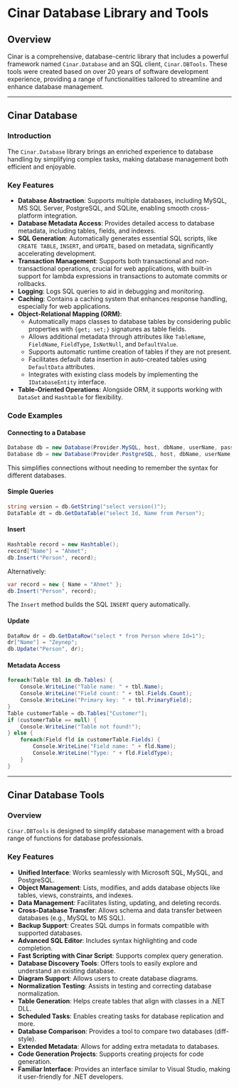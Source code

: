 
# Cinar Database Library and Tools

## Overview

Cinar is a comprehensive, database-centric library that includes a powerful framework named `Cinar.Database` and an SQL client, `Cinar.DBTools`. These tools were created based on over 20 years of software development experience, providing a range of functionalities tailored to streamline and enhance database management.

---

## Cinar Database

### Introduction

The `Cinar.Database` library brings an enriched experience to database handling by simplifying complex tasks, making database management both efficient and enjoyable.

### Key Features

- **Database Abstraction**: Supports multiple databases, including MySQL, MS SQL Server, PostgreSQL, and SQLite, enabling smooth cross-platform integration.
- **Database Metadata Access**: Provides detailed access to database metadata, including tables, fields, and indexes.
- **SQL Generation**: Automatically generates essential SQL scripts, like `CREATE TABLE`, `INSERT`, and `UPDATE`, based on metadata, significantly accelerating development.
- **Transaction Management**: Supports both transactional and non-transactional operations, crucial for web applications, with built-in support for lambda expressions in transactions to automate commits or rollbacks.
- **Logging**: Logs SQL queries to aid in debugging and monitoring.
- **Caching**: Contains a caching system that enhances response handling, especially for web applications.
- **Object-Relational Mapping (ORM)**:
  - Automatically maps classes to database tables by considering public properties with `{get; set;}` signatures as table fields.
  - Allows additional metadata through attributes like `TableName`, `FieldName`, `FieldType`, `IsNotNull`, and `DefaultValue`.
  - Supports automatic runtime creation of tables if they are not present.
  - Facilitates default data insertion in auto-created tables using `DefaultData` attributes.
  - Integrates with existing class models by implementing the `IDatabaseEntity` interface.
- **Table-Oriented Operations**: Alongside ORM, it supports working with `DataSet` and `Hashtable` for flexibility.

### Code Examples

#### Connecting to a Database
```csharp
Database db = new Database(Provider.MySQL, host, dbName, userName, password, 30);
Database db = new Database(Provider.PostgreSQL, host, dbName, userName, password, 30);
```
This simplifies connections without needing to remember the syntax for different databases.

#### Simple Queries
```csharp
string version = db.GetString("select version()");
DataTable dt = db.GetDataTable("select Id, Name from Person");
```

#### Insert
```csharp
Hashtable record = new Hashtable(); 
record["Name"] = "Ahmet";
db.Insert("Person", record);
```
Alternatively:
```csharp
var record = new { Name = "Ahmet" };
db.Insert("Person", record);
```
The `Insert` method builds the SQL `INSERT` query automatically.

#### Update
```csharp
DataRow dr = db.GetDataRow("select * from Person where Id=1");
dr["Name"] = "Zeynep";
db.Update("Person", dr);
```

#### Metadata Access
```csharp
foreach(Table tbl in db.Tables) {
    Console.WriteLine("Table name: " + tbl.Name);
    Console.WriteLine("Field count: " + tbl.Fields.Count);
    Console.WriteLine("Primary key: " + tbl.PrimaryField);
}
Table customerTable = db.Tables["Customer"];
if (customerTable == null) {
    Console.WriteLine("Table not found!");
} else {
    foreach(Field fld in customerTable.Fields) {
        Console.WriteLine("Field name: " + fld.Name);
        Console.WriteLine("Type: " + fld.FieldType);
    }
}
```

---

## Cinar Database Tools

### Overview

`Cinar.DBTools` is designed to simplify database management with a broad range of functions for database professionals.

### Key Features

- **Unified Interface**: Works seamlessly with Microsoft SQL, MySQL, and PostgreSQL.
- **Object Management**: Lists, modifies, and adds database objects like tables, views, constraints, and indexes.
- **Data Management**: Facilitates listing, updating, and deleting records.
- **Cross-Database Transfer**: Allows schema and data transfer between databases (e.g., MySQL to MS SQL).
- **Backup Support**: Creates SQL dumps in formats compatible with supported databases.
- **Advanced SQL Editor**: Includes syntax highlighting and code completion.
- **Fast Scripting with Cinar Script**: Supports complex query generation.
- **Database Discovery Tools**: Offers tools to easily explore and understand an existing database.
- **Diagram Support**: Allows users to create database diagrams.
- **Normalization Testing**: Assists in testing and correcting database normalization.
- **Table Generation**: Helps create tables that align with classes in a .NET DLL.
- **Scheduled Tasks**: Enables creating tasks for database replication and more.
- **Database Comparison**: Provides a tool to compare two databases (diff-style).
- **Extended Metadata**: Allows for adding extra metadata to databases.
- **Code Generation Projects**: Supports creating projects for code generation.
- **Familiar Interface**: Provides an interface similar to Visual Studio, making it user-friendly for .NET developers.

